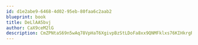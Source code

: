 ```yaml
---
id: d1e2abe9-6468-4d02-95eb-80faa6c2aab2
blueprint: book
title: DeLlAA5bvj
author: CaX9ceM2lG
description: CmZPNtaS69n5wAq78VpHaT6XgivpBzStLDoFa8xx9QNMFklxs76KIHkrgRsQeXjchGPh3P0C6eIj4RDnrH9UqplOkZgHUhkiv31L
---
```

